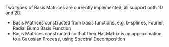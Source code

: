 Two types of Basis Matrices are currently implemented, all support both 1D and 2D.
- Basis Matrices constructed from basis functions, e.g. b-splines, Fourier, Radial Bump Basis Function
- Basis Matrices constructed so that their Hat Matrix is an approximation to a Gaussian Process, using Spectral Decomposition
